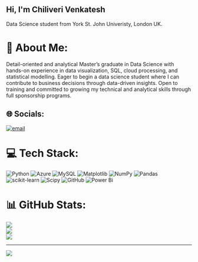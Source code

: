 ## Hi, I'm Chiliveri Venkatesh

Data Science student from York St. John Univeristy, London UK.

# 💫 About Me:
Detail-oriented and analytical Master’s graduate in Data Science with hands-on experience in data visualization, SQL, cloud processing, and statistical modelling. Eager to begin a data science student where I can contribute to business decisions through data-driven insights. Open to training and committed to growing my technical and analytical skills through full sponsorship programs.


## 🌐 Socials:
[![email](https://img.shields.io/badge/Email-D14836?logo=gmail&logoColor=white)](mailto:venkateshchiliveri12@gmail.com) 

# 💻 Tech Stack:
![Python](https://img.shields.io/badge/python-3670A0?style=for-the-badge&logo=python&logoColor=ffdd54) ![Azure](https://img.shields.io/badge/azure-%230072C6.svg?style=for-the-badge&logo=microsoftazure&logoColor=white) ![MySQL](https://img.shields.io/badge/mysql-4479A1.svg?style=for-the-badge&logo=mysql&logoColor=white) ![Matplotlib](https://img.shields.io/badge/Matplotlib-%23ffffff.svg?style=for-the-badge&logo=Matplotlib&logoColor=black) ![NumPy](https://img.shields.io/badge/numpy-%23013243.svg?style=for-the-badge&logo=numpy&logoColor=white) ![Pandas](https://img.shields.io/badge/pandas-%23150458.svg?style=for-the-badge&logo=pandas&logoColor=white) ![scikit-learn](https://img.shields.io/badge/scikit--learn-%23F7931E.svg?style=for-the-badge&logo=scikit-learn&logoColor=white) ![Scipy](https://img.shields.io/badge/SciPy-%230C55A5.svg?style=for-the-badge&logo=scipy&logoColor=%white) ![GitHub](https://img.shields.io/badge/github-%23121011.svg?style=for-the-badge&logo=github&logoColor=white) ![Power Bi](https://img.shields.io/badge/power_bi-F2C811?style=for-the-badge&logo=powerbi&logoColor=black)
# 📊 GitHub Stats:
![](https://github-readme-stats.vercel.app/api?username=Venki1804&theme=merko&hide_border=false&include_all_commits=false&count_private=false)<br/>
![](https://nirzak-streak-stats.vercel.app/?user=Venki1804&theme=merko&hide_border=false)<br/>
![](https://github-readme-stats.vercel.app/api/top-langs/?username=Venki1804&theme=merko&hide_border=false&include_all_commits=false&count_private=false&layout=compact)

---
[![](https://visitcount.itsvg.in/api?id=Venki1804&icon=0&color=0)](https://visitcount.itsvg.in)

<!-- Proudly created with GPRM ( https://gprm.itsvg.in ) -->
